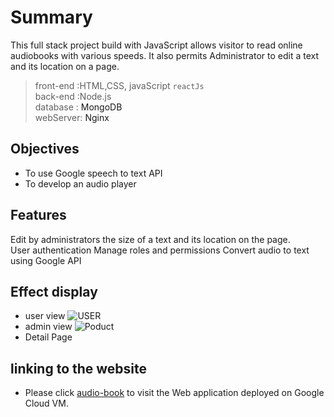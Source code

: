 # Summary 
This full stack project build with JavaScript allows visitor to read online audiobooks with various speeds. 
It also permits Administrator to edit a text and its location on a page. 
> front-end :HTML,CSS, javaScript `reactJs` </br>
> back-end :Node.js</br>
> database : <a herf='https://www.mongodb.com/'>MongoDB</a></br>
> webServer: <a herf='https://www.nginx.com/'>Nginx</a>
## Objectives 
- To use Google speech to text API 
- To develop an audio player 
## Features
Edit by administrators the size of a text and its location on the page.  
User authentication 
Manage roles and permissions 
Convert audio to text using Google API 

## Effect display 
- user view
![USER](https://github.com/feixiangdjames/readingbook/blob/main/img/bookuser.gif)
- admin view
![Poduct](https://github.com/feixiangdjames/readingbook/blob/main/img/bookadmin1.gif)
- Detail Page 
## linking to the website
- Please click [audio-book](http://readbook.myprojectcms.tk/#/) to visit the Web application deployed on Google Cloud VM.

